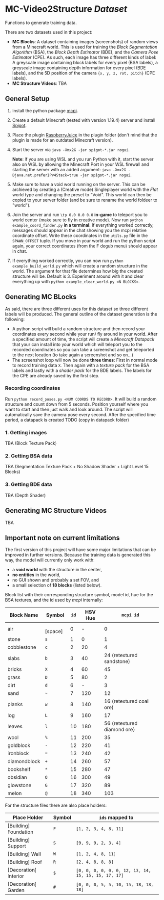 # MC-Video2Structure *Dataset*
Functions to generate training data.

There are two datasets used in this project:

- **MC Blocks**: A dataset containing images (screenshots) of random views from a Minecraft world. This is used for training the *Block Segmentation Algorithm* (BSA), the *Block Depth Estimator* (BDE), and the *Camera Pose Estimator* (CPE). As such, each image has three different kinds of label: A greyscale image containing block labels for every pixel (BSA labels), a greyscale image containing depth information for every pixel (BDE labels), and the 5D position of the camera `{x, y, z, rot, pitch}` (CPE labels).
- **MC Structure Videos**: TBA

## General Setup

1. Install the python package [mcpi](https://github.com/martinohanlon/mcpi).

2. Create a default Minecraft (tested with version 1.19.4) server and install [Spigot](https://getbukkit.org/download/spigot).

3. Place the plugin [RaspberryJuice](https://github.com/zhuowei/RaspberryJuice) in the plugin folder (don't mind that the plugin is made for an outdated Minecraft version).

4. Start the server via ```java -Xmx2G -jar spigot-*.jar nogui```.

    **Note**: If you are using WSL and you run Python with it, start the server also on WSL by allowing the Minecraft Port in your WSL firewall and starting the server with an added argument: ```java -Xmx2G -Djava.net.preferIPv4Stack=true -jar spigot-*.jar nogui```.

5. Make sure to have a void world running on the server. This can be archieved by creating a (Creative mode) Singleplayer world with the *Flat* world type and changing the preset to "Void". This world can then be copied to your server folder (and be sure to rename the world foldeer to "world").

6. Join the server and run `\tp 0.0 0.0 0.0` **in-game** to teleport you to world center (make sure to fly in creative mode). Now run `python example_coord_finder.py` **in a terminal**. If everything worked correctly, messages should appear in the chat showing you the mcpi relative coordinate offset. Write these coordinates in the `utils.py` file in the `SPAWN_OFFSET` tuple. If you move in your world and run the python script again, your correct coordinates (from the F degub menu) should appear in chat.

6. If everything worked correctly, you can now run `python example_build_world.py` which will create a random structure in the world. The argument for that file determines how big the created structure will be. Default is 3. Experiment around with it and clear everything up with `python example_clear_world.py <N BLOCKS>`.

## Generating **MC BLocks**

As said, there are three different uses for this dataset so three different labels will be produced.
The general outline of the dataset generation is the following:

- A python script will build a random structure and then record your coordinates every second while your run/ fly around in your world. After a specified amount of time, the script will create a *Minecraft Datapack* that your can install into your world which will teleport you to the recorded coordinates so you can take a screenshot and get teleported to the next location (to take again a screenshot and so on...)
- The screenshot loop will now be done **three times**: First in normal mode to record training data `X`. Then again with a *texture pack* for the BSA labels and lastly with a *shader pack* for the BDE labels. The labels for the CPE are already saved by the first step.

### Recording coordinates

Run `python record_poses.py <NUM COORDS TO RECORD>`. It will build a random structure and count down from 5 seconds. Position yourself where you want to start and then just walk and look around. The script will automatically save the camera pose every second. After the specified time period, a datapack is created TODO (copy in datapack folder)

### 1. Getting images

TBA (Block Texture Pack)

### 2. Getting BSA data

TBA (Segmentation Texture Pack + No Shadow Shader + Light Level 15 Blocks)

### 3. Getting BDE data

TBA (Depth Shader)

## Generating **MC Structure Videos**

TBA

## Important note on current limitations

The first version of this project will have some major limitations that can be improved in further versions. Because the training data is generated this way, the model will currently only work with:

- a **void world** with the structure in the center,
- **no entities** in the world,
- no GUI shown and probably a set FOV, and
- a small selection of **18 blocks** (listed below).

Block list with their corresponding structure symbol, model id, hue for the BSA textures, and the id used by *mcpi* internally:

Block Name | Symbol | `id` | HSV Hue | `mcpi id`
--- | --- | --- | --- | ---
air          | ` ` [space] |  0 |   - | 0
stone        | `s`         |  1 |   0 | 1
cobblestone  | `c`         |  2 |  20 | 4
slabs        | `b`         |  3 |  40 | 24 (retextured sandstone)
bricks       | `X`         |  4 |  60 | 45
grass        | `D`         |  5 |  80 | 2
dirt         | `d`         |  6 |   - | 3
sand         | `~`         |  7 | 120 | 12
planks       | `w`         |  8 | 140 | 16 (retextured coal ore)
log          | `L`         |  9 | 160 | 17
leaves       | `l`         | 10 | 180 | 56 (retextured diamond ore)
wool         | `%`         | 11 | 200 | 35
goldblock    | `-`         | 12 | 220 | 41
ironblock    | `=`         | 13 | 240 | 42
diamondblock | `+`         | 14 | 260 | 57
bookshelf    | `*`         | 15 | 280 | 47
obsidian     | `O`         | 16 | 300 | 49
glowstone    | `G`         | 17 | 320 | 89
melon        | `@`         | 18 | 340 | 103

For the structure files there are also place holders:

Place Holder | Symbol | `ids` mapped to
--- | --- | ---
[Building] Foundation | `F` | `[1, 2, 3, 4, 8, 11]`
[Building] Support    | `S` | `[9, 9, 9, 2, 3, 4]`
[Building] Wall       | `W` | `[1, 2, 4, 8, 11]`
[Building] Roof       | `R` | `[2, 4, 8, 8, 8]`
[Decoration] Interior | `$` | `[0, 0, 0, 0, 0, 0, 12, 13, 14, 15, 15, 15, 17, 17]`
[Decoration] Garden | `#` | `[0, 0, 0, 5, 5, 10, 15, 18, 18, 18]`